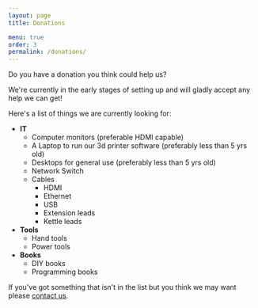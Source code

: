 ```yaml
---
layout: page
title: Donations

menu: true
order: 3
permalink: /donations/
---
```


Do you have a donation you think could help us?

We're currently in the early stages of setting up and will gladly accept any help we can get!

Here's a list of things we are currently looking for:

* **IT**
  * Computer monitors (preferable HDMI capable)
  * A Laptop to run our 3d printer software (preferably less than 5 yrs old)
  * Desktops for general use (preferably less than 5 yrs old)
  * Network Switch
  * Cables
    * HDMI
    * Ethernet
    * USB
    * Extension leads
    * Kettle leads
* **Tools**
  * Hand tools
  * Power tools
* **Books**
  * DIY books
  * Programming books

If you've got something that isn't in the list but you think we may want please [contact us](/contact-us).
